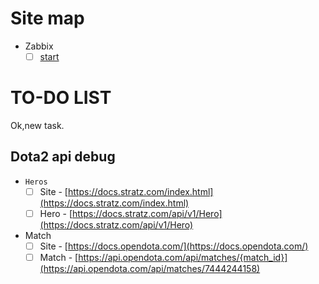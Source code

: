 
# Site map
- Zabbix
  - [ ] [start](./zabbix/start)

# TO-DO LIST

Ok,new task.


## Dota2 api debug


- `Heros`
  - [ ] Site - [https://docs.stratz.com/index.html](https://docs.stratz.com/index.html)
  - [ ] Hero - [https://docs.stratz.com/api/v1/Hero](https://docs.stratz.com/api/v1/Hero)
- Match
  - [ ] Site - [https://docs.opendota.com/](https://docs.opendota.com/)
  - [ ] Match - [https://api.opendota.com/api/matches/{match_id}](https://api.opendota.com/api/matches/7444244158)
